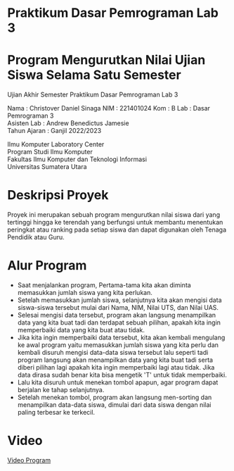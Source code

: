 # Praktikum Dasar Pemrograman Lab 3

# Program Mengurutkan Nilai Ujian Siswa Selama Satu Semester
Ujian Akhir Semester Praktikum Dasar Pemrograman Lab 3  

Nama	: Christover Daniel Sinaga
NIM	: 221401024
Kom	: B
Lab		: Dasar Pemrograman 3  
Asisten Lab : Andrew Benedictus Jamesie  
Tahun Ajaran : Ganjil 2022/2023  

Ilmu Komputer Laboratory Center  
Program Studi Ilmu Komputer  
Fakultas Ilmu Komputer dan Teknologi Informasi  
Universitas Sumatera Utara  

# Deskripsi Proyek
Proyek ini merupakan sebuah program mengurutkan nilai siswa dari yang tertinggi hingga ke terendah yang berfungsi untuk membantu menentukan peringkat atau ranking pada setiap siswa dan dapat digunakan oleh Tenaga Pendidik atau Guru. 

# Alur Program
- Saat menjalankan program, Pertama-tama kita akan diminta memasukkan jumlah siswa yang kita perlukan.
- Setelah memasukkan jumlah siswa, selanjutnya kita akan mengisi data siswa-siswa tersebut mulai dari Nama, NIM, Nilai UTS, dan Nilai UAS. 
- Selesai mengisi data tersebut, program akan langsung menampilkan data yang kita buat tadi dan terdapat sebuah pilihan, apakah kita ingin memperbaiki data yang kita buat atau tidak.
- Jika kita ingin memperbaiki data tersebut, kita akan kembali mengulang ke awal program yaitu memasukkan jumlah siswa yang kita perlu dan kembali disuruh mengisi data-data siswa tersebut lalu seperti tadi program langsung akan menampilkan data yang kita buat tadi serta diberi pilihan lagi apakah kita ingin memperbaiki lagi atau tidak. Jika data dirasa sudah benar kita bisa mengetik 'T' untuk tidak memperbaiki.
- Lalu kita disuruh untuk menekan tombol apapun, agar program dapat berjalan ke tahap selanjutnya. 
- Setelah menekan tombol, program akan langsung men-sorting dan menampilkan data-data siswa, dimulai dari data siswa dengan nilai paling terbesar ke terkecil.

# Video
[Video Program](https://youtu.be/qpgFwUkugLw "Program Mengurutkan Nilai Ujian Siswa Selama Satu Semester")
